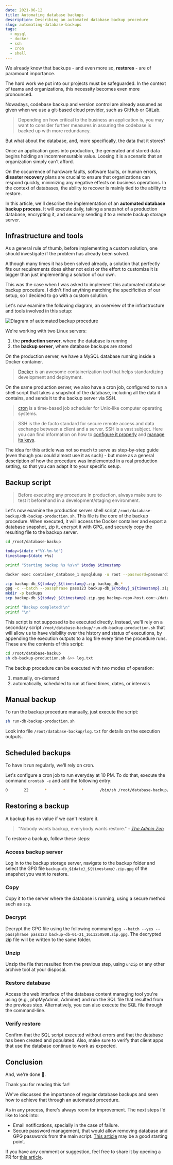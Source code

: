 ```yaml
---
date: 2021-06-12
title: Automating database backups
description: Describing an automated database backup procedure
slug: automating-database-backups
tags:
  - mysql
  - docker
  - ssh
  - cron
  - shell
---
```


We already know that backups - and even more so, **restores** - are of paramount
importance.

The hard work we put into our projects must be safeguarded. In the context of
teams and organizations, this necessity becomes even more pronounced.

Nowadays, codebase backup and version control are already assumed as given when
we use a git-based cloud provider, such as GitHub or GitLab.

>Depending on how critical to the business an application is, you may want to
>consider further measures in assuring the codebase is backed up with more
>redundancy.

But what about the database, and, more specifically, the data that it stores?

Once an application goes into production, the generated and stored data begins
holding an incommensurable value. Loosing it is a scenario that an organization
simply can't afford.

On the occurrence of hardware faults, software faults, or human errors,
**disaster recovery** plans are crucial to ensure that organizations can respond
quickly, minimizing any negative effects on business operations. In the context
of databases, the ability to recover is mainly tied to the ability to restore.

In this article, we'll describe the implementation of an **automated database
backup process**. It will execute daily, taking a snapshot of a production
database, encrypting it, and securely sending it to a remote backup storage
server.

## Infrastructure and tools

As a general rule of thumb, before implementing a custom solution, one should
investigate if the problem has already been solved.

Although many times it has been solved already, a solution that perfectly fits
our requirements does either not exist or the effort to customize it is bigger
than just implementing a solution of our own.

This was the case when I was asked to implement this automated database backup
procedure. I didn't find anything matching the specificities of our setup, so I
decided to go with a custom solution.

Let's now examine the following diagram, an overview of the infrastructure and
tools involved in this setup:

![Diagram of automated backup procedure](/img/articles/2021-06-12-automating-database-backups.png)

We're working with two Linux servers:

1. the **production server**, where the database is running
2. the **backup server**, where database backups are stored

On the production server, we have a MySQL database running inside a Docker
container.

>[Docker](https://www.docker.com/) is an awesome containerization tool that
helps standardizing development and deployment.

On the same production server, we also have a cron job, configured to run a
shell script that takes a snapshot of the database, including all the data it
contains, and sends it to the backup server via SSH.

>[cron](https://man7.org/linux/man-pages/man8/cron.8.html) is a time-based job
>scheduler for Unix-like computer operating systems.

>SSH is the de facto standard for secure remote access and data exchange between
>a client and a server. SSH is a vast subject. Here you can find information on
>how to [configure it
>properly](https://goteleport.com/blog/how-to-ssh-properly/) and [manage its
>keys](https://goteleport.com/blog/ssh-key-management/).

The idea for this article was not so much to serve as step-by-step guide (even
though you could almost use it as such) - but more as a general description of
how the procedure was implemented in a real production setting, so that you can
adapt it to your specific setup.

## Backup script

>Before executing any procedure in production, always make sure to test it
>beforehand in a development/staging environment.

Let's now examine the production server shell script
`/root/database-backup/db-backup-production.sh`. This file is the core of the
backup procedure. When executed, it will access the Docker container and export
a database snapshot, zip it, encrypt it with GPG, and securely copy the
resulting file to the backup server.

```sh
cd /root/database-backup

today=$(date +"%Y-%m-%d")
timestamp=$(date +%s)

printf "Starting backup %s %s\n" $today $timestamp

docker exec container_database_1 mysqldump -u root --password=password123 --events --routines --triggers bd > backup_db_${today}_${timestamp}.sql

zip backup-db_${today}_${timestamp}.zip backup_db_*
gpg -c --batch --passphrase pass123 backup-db_${today}_${timestamp}.zip
mkdir -p backups
scp backup-db_${today}_${timestamp}.zip.gpg backup-repo-host.com:~/database-backups

printf "Backup completed!\n"
printf "\n"
```

This script is not supposed to be executed directly. Instead, we'll rely on a
secondary script `/root/database-backup/run-db-backup-production.sh` that will
allow us to have visibility over the history and status of executions, by
appending the execution outputs to a log file every time the procedure runs.
These are the contents of this script:

```sh
cd /root/database-backup
sh db-backup-production.sh &>> log.txt
```

The backup procedure can be executed with two modes of operation:

1. manually, on-demand
2. automatically, scheduled to run at fixed times, dates, or intervals

## Manual backup

To run the backup procedure manually, just execute the script:

```sh
sh run-db-backup-production.sh
```

Look into file `/root/database-backup/log.txt` for details on the execution
outputs.

## Scheduled backups

To have it run regularly, we'll rely on cron. 

Let's configure a cron job to run everyday at 10 PM. To do that, execute the
command `crontab -e` and add the following entry:

```sh
0       22       *       *       *       /bin/sh /root/database-backup/run-db-backup-production.sh
```

## Restoring a backup

A backup has no value if we can't restore it.

>"Nobody wants backup, everybody wants restore." - 
*[The Admin Zen](https://adminzen.org/backup/)*

To restore a backup, follow these steps:

### Access backup server

Log in to the backup storage server, navigate to the backup folder and select
the GPG file `backup-db_${date}_${timestamp}.zip.gpg` of the snapshot you want
to restore.

### Copy

Copy it to the server where the database is running, using a secure method such
as `scp`.

### Decrypt

Decrypt the GPG file using the following command `gpg --batch --yes --passphrase
pass123 backup-db-01-21_1611250508.zip.gpg`. The decrypted zip file will be
written to the same folder.

### Unzip

Unzip the file that resulted from the previous step, using `unzip` or any other
archive tool at your disposal.

### Restore database

Access the web interface of the database content managing tool you're using
(e.g., phpMyAdmin, Adminer) and run the SQL file that resulted from the previous
step. Alternatively, you can also execute the SQL file through the command-line.

### Verify restore

Confirm that the SQL script executed without errors and that the database has
been created and populated. Also, make sure to verify that client apps that use
the database continue to work as expected.

## Conclusion

And, we're done 💪.

Thank you for reading this far!

We've discussed the importance of regular database backups and seen how to
achieve that through an automated procedure.

As in any process, there's always room for improvement. 
The next steps I'd like to look into:

- Email notifications, specially in the case of failure.
- Secure password management, that would allow removing database and GPG
  passwords from the main script. [This
  article](https://smallstep.com/blog/command-line-secrets/) may be a good
  starting point.

If you have any comment or suggestion, feel free to share it by opening a PR for
[this
article](https://github.com/ramigs/ramigs.dev/blob/master/src/site/posts/2021-06-12-automating-database-backups.md).



